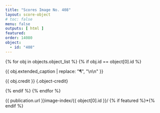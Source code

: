 ```yaml
---
title: "Scores Image No. 408"
layout: score-object
# toc: false
menu: false
outputs: [ html ]
featured: 
order: 14080
object:
  - id: "408"
---
```


{% for obj in objects.object_list %}
{% if obj.id == object[0].id %}

{{ obj.extended_caption | replace: "¶", "\n\n" }}

{{ obj.credit }} {.object-credit}

{% endif %}
{% endfor %}

<div class="object-credit object-url is-print-only">

{{ publication.url }}image-index/{{ object[0].id }}/ {% if featured %}*{% endif %}

</div>
